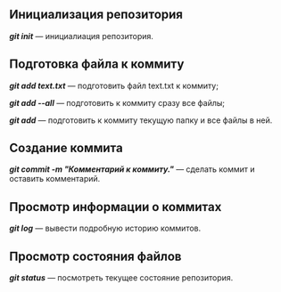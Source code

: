 ## Инициализация репозитория

***git init*** — инициалиация репозитория.

## Подготовка файла к коммиту

***git add text.txt*** — подготовить файл text.txt к коммиту;

***git add --all*** — подготовить к коммиту сразу все файлы;

***git add*** — подготовить к коммиту текущую папку и все файлы в ней.

## Создание коммита

***git commit -m "Комментарий к коммиту."*** — сделать коммит и оставить комментарий.

## Просмотр информации о коммитах

***git log*** — вывести подробную историю коммитов.

## Просмотр состояния файлов

***git status*** — посмотреть текущее состояние репозитория.

